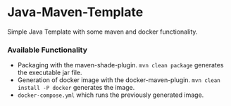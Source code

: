 # Java-Maven-Template
Simple Java Template with some maven and docker functionality.

### Available Functionality
* Packaging with the maven-shade-plugin. `mvn clean package` generates
the executable jar file.
* Generation of docker image with the docker-maven-plugin.
`mvn clean install -P docker` generates the image.
* `docker-compose.yml` which runs the previously generated image.